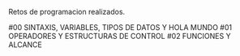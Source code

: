 Retos de programacion realizados.

#00
SINTAXIS, VARIABLES, TIPOS DE DATOS Y HOLA MUNDO
#01
OPERADORES Y ESTRUCTURAS DE CONTROL
#02
FUNCIONES Y ALCANCE
